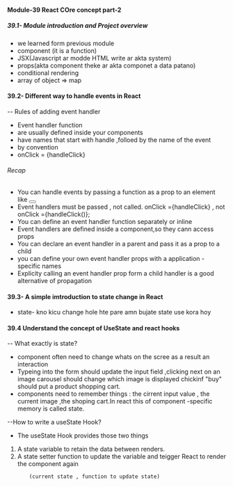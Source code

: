 #### Module-39 React COre concept part-2

 ##### 39.1- Module introduction and Project overview
 - we learned form previous module
  - component (it is a function)
  - JSX(Javascript ar modde HTML write ar akta system)
  - props(akta component theke ar akta componet a data patano)
  - conditional rendering
  - array of object => map

  #### 39.2- Different way to handle events in React
  -- Rules of adding event handler
  - Event handler function
  - are usually defined inside your components
  - have names that start with handle ,folloed by the name of the event
  - by convention
  - onClick = {handleClick}
  ###### Recap
  - You can handle events by passing a function as a prop to an element like <button>
  - Event handlers must be passed , not called. onClick ={handleClick} , not onClick ={handleClick()};
  - You can define an event handler function separately or inline
  - Event handlers are defined inside a component,so they cann access props
  - You can declare an event handler in a parent and pass it as a prop to a child
  - you can define your own event handler props with a application -specific names
  - Explicity calling an event handler prop form a child handler is a good alternative of propagation

#### 39.3- A simple imtroduction to state change in React
- state- kno kicu change hole hte pare amn bujate state use kora hoy

#### 39.4 Understand the concept of UseState and react hooks
-- What exactly is state?
- component often need to change whats on the scree as a result an interaction
- Typeing into the form should update the input field ,clicking next on an image carousel should change which image is displayed chickinf "buy" should put a product shopping cart.
- components need to remember things : the cirrent input value , the current image ,the shoping cart.In react this of component -specific memory is called state.

--How to write a useState Hook?
- The useState Hook provides those two things
 1. A state variable to retain the data between renders.
 2. A state setter function to update the variable and teigger React to render the component again
 
 ```const [count , setCount] = useState(0)
        (current state , function to update state)